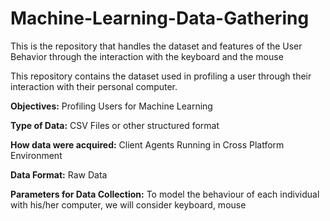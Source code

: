 # Machine-Learning-Data-Gathering
This is the repository that handles the dataset and features of the User Behavior through the interaction with the keyboard and the mouse

This repository contains the dataset used in profiling a user through their interaction with their personal computer.

**Objectives:** Profiling Users for Machine Learning

**Type of Data:** CSV Files or other structured format

**How data were acquired:** Client Agents Running in Cross Platform Environment

**Data Format:** Raw Data

**Parameters for Data Collection:** To model the behaviour of each individual with his/her computer, we will consider keyboard, mouse 